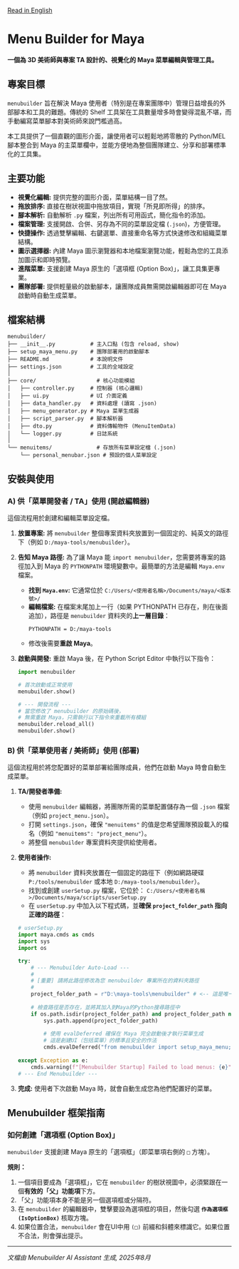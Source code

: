 [Read in English](./README.md)
# Menu Builder for Maya

**一個為 3D 美術師與專案 TA 設計的、視覺化的 Maya 菜單編輯與管理工具。**

## 專案目標

`menubuilder` 旨在解決 Maya 使用者（特別是在專案團隊中）管理日益增長的外部腳本和工具的難題。傳統的 Shelf 工具架在工具數量增多時會變得混亂不堪，而手動編寫菜單腳本對美術師來說門檻過高。

本工具提供了一個直觀的圖形介面，讓使用者可以輕鬆地將零散的 Python/MEL 腳本整合到 Maya 的主菜單欄中，並能方便地為整個團隊建立、分享和部署標準化的工具集。

## 主要功能

* **視覺化編輯:** 提供完整的圖形介面，菜單結構一目了然。
* **拖放排序:** 直接在樹狀視圖中拖放項目，實現「所見即所得」的排序。
* **腳本解析:** 自動解析 `.py` 檔案，列出所有可用函式，簡化指令的添加。
* **檔案管理:** 支援開啟、合併、另存為不同的菜單設定檔 (`.json`)，方便管理。
* **快捷操作:** 透過雙擊編輯、右鍵選單、直接重命名等方式快速修改和組織菜單結構。
* **圖示選擇器:** 內建 Maya 圖示瀏覽器和本地檔案瀏覽功能，輕鬆為您的工具添加圖示和即時預覽。
* **進階菜單:** 支援創建 Maya 原生的「選項框 (Option Box)」，讓工具集更專業。
* **團隊部署:** 提供輕量級的啟動腳本，讓團隊成員無需開啟編輯器即可在 Maya 啟動時自動生成菜單。

## 檔案結構

```
menubuilder/
├── __init__.py           # 主入口點 (包含 reload, show)
├── setup_maya_menu.py    # 團隊部署用的啟動腳本
├── README.md             # 本說明文件
├── settings.json         # 工具的全域設定
│
├── core/                   # 核心功能模組
│   ├── controller.py     # 控制器 (核心邏輯)
│   ├── ui.py             # UI 介面定義
│   ├── data_handler.py   # 資料處理 (讀寫 .json)
│   ├── menu_generator.py # Maya 菜單生成器
│   ├── script_parser.py  # 腳本解析器
│   ├── dto.py            # 資料傳輸物件 (MenuItemData)
│   └── logger.py         # 日誌系統
│
└── menuitems/              # 存放所有菜單設定檔 (.json)
    └── personal_menubar.json # 預設的個人菜單設定
```

## 安裝與使用

### **A) 供「菜單開發者 / TA」使用 (開啟編輯器)**

這個流程用於創建和編輯菜單設定檔。

1.  **放置專案:** 將 `menubuilder` 整個專案資料夾放置到一個固定的、純英文的路徑下（例如 `D:/maya-tools/menubuilder`）。

2.  **告知 Maya 路徑:** 為了讓 Maya 能 `import menubuilder`，您需要將專案的路徑加入到 Maya 的 `PYTHONPATH` 環境變數中。最簡單的方法是編輯 `Maya.env` 檔案。
    * **找到 `Maya.env`:** 它通常位於 `C:/Users/<使用者名稱>/Documents/maya/<版本號>/`
    * **編輯檔案:** 在檔案末尾加上一行（如果 PYTHONPATH 已存在，則在後面追加），路徑是 `menubuilder` 資料夾的**上一層目錄**：
        ```
        PYTHONPATH = D:/maya-tools
        ```
    * 修改後需要**重啟 Maya**。

3.  **啟動與開發:** 重啟 Maya 後，在 Python Script Editor 中執行以下指令：
    ```python
    import menubuilder
    
    # 首次啟動或正常使用
    menubuilder.show()
    
    # --- 開發流程 ---
    # 當您修改了 menubuilder 的原始碼後，
    # 無需重啟 Maya，只需執行以下指令來重載所有模組
    menubuilder.reload_all()
    menubuilder.show()
    ```

### **B) 供「菜單使用者 / 美術師」使用 (部署)**

這個流程用於將您配置好的菜單部署給團隊成員，他們在啟動 Maya 時會自動生成菜單。

1.  **TA/開發者準備:**
    * 使用 `menubuilder` 編輯器，將團隊所需的菜單配置儲存為一個 `.json` 檔案（例如 `project_menu.json`）。
    * 打開 `settings.json`，確保 `"menuitems"` 的值是您希望團隊預設載入的檔名（例如 `"menuitems": "project_menu"`）。
    * 將整個 `menubuilder` 專案資料夾提供給使用者。

2.  **使用者操作:**
    * 將 `menubuilder` 資料夾放置在一個固定的路徑下（例如網路硬碟 `P:/tools/menubuilder` 或本地 `D:/maya-tools/menubuilder`）。
    * 找到或創建 `userSetup.py` 檔案，它位於：
        `C:/Users/<使用者名稱>/Documents/maya/scripts/userSetup.py`
    * 在 `userSetup.py` 中加入以下程式碼，並**確保 `project_folder_path` 指向正確的路徑**：

    ```python
    # userSetup.py
    import maya.cmds as cmds
    import sys
    import os

    try:
        # --- Menubuilder Auto-Load ---
        # 
        # [重要] 請將此路徑修改為您 menubuilder 專案所在的資料夾路徑
        #
        project_folder_path = r"D:\maya-tools\menubuilder" # <-- 這是唯一需要修改的地方
        
        # 檢查路徑是否存在，並將其加入到Maya的Python搜尋路徑中
        if os.path.isdir(project_folder_path) and project_folder_path not in sys.path:
            sys.path.append(project_folder_path)
            
            # 使用 evalDeferred 確保在 Maya 完全啟動後才執行菜單生成
            # 這是創建UI（包括菜單）的標準且安全的作法
            cmds.evalDeferred("from menubuilder import setup_maya_menu; setup_maya_menu.build_menus_on_startup()")
            
    except Exception as e:
        cmds.warning(f"[Menubuilder Startup] Failed to load menus: {e}")
    # --- End Menubuilder ---
    ```

3.  **完成:** 使用者下次啟動 Maya 時，就會自動生成您為他們配置好的菜單。

## Menubuilder 框架指南

### 如何創建「選項框 (Option Box)」

`menubuilder` 支援創建 Maya 原生的「選項框」（即菜單項右側的 `□` 方塊）。

**規則：**
1.  一個項目要成為「選項框」，它在 `menubuilder` 的樹狀視圖中，必須緊跟在一個**有效的「父」功能項**下方。
2.  「父」功能項本身不能是另一個選項框或分隔符。
3.  在 `menubuilder` 的編輯器中，雙擊要設為選項框的項目，然後勾選 **`作為選項框 (IsOptionBox)`** 核取方塊。
4.  如果位置合法，`menubuilder` 會在UI中用 `(□)` 前綴和斜體來標識它。如果位置不合法，則會彈出提示。

---
*文檔由 Menubuilder AI Assistant 生成, 2025年8月*